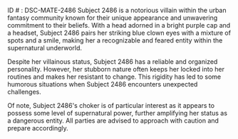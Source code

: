 ID # : DSC-MATE-2486
Subject 2486 is a notorious villain within the urban fantasy community known for their unique appearance and unwavering commitment to their beliefs. With a head adorned in a bright purple cap and a headset, Subject 2486 pairs her striking blue clown eyes with a mixture of spots and a smile, making her a recognizable and feared entity within the supernatural underworld. 

Despite her villainous status, Subject 2486 has a reliable and organized personality. However, her stubborn nature often keeps her locked into her routines and makes her resistant to change. This rigidity has led to some humorous situations when Subject 2486 encounters unexpected challenges. 

Of note, Subject 2486's choker is of particular interest as it appears to possess some level of supernatural power, further amplifying her status as a dangerous entity. All parties are advised to approach with caution and prepare accordingly.